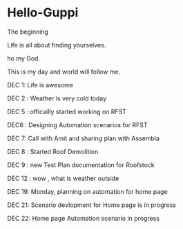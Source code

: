 # Hello-Guppi
The beginning 

Life is all about finding yourselves. 

ho my God.

This is my day and world will follow me.


DEC 1: Life is awesome

DEC 2 : Weather is very cold today 


DEC 5 : officailly started working on RFST


DEC6 : Designing Automation scenarios for RFST



DEC 7: Call with Amit and sharing plan with Assembla

DEC 8 : Started Roof Demolition 

DEC 9 : new Test Plan documentation for Roofstock

DEC 12 : wow , what is weather outside 

DEC 19: Monday, planning on automation for home page 

DEC 21: Scenario devlopment for Home page is in progress

DEC 22: Home page Automation scenario in progress
